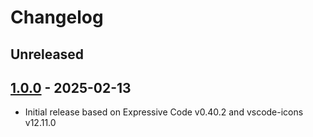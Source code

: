 # Changelog

## Unreleased

## [1.0.0](https://github.com/xt0rted/expressive-code-file-icons/releases/tag/v1.0.0) - 2025-02-13

- Initial release based on Expressive Code v0.40.2 and vscode-icons v12.11.0
